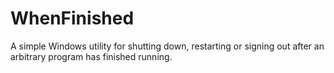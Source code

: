 WhenFinished
============

A simple Windows utility for shutting down, restarting or signing out after an arbitrary program has finished running.

